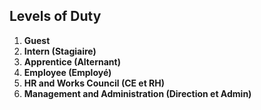 ## Levels of Duty

1. **Guest**
2. **Intern (Stagiaire)**
3. **Apprentice (Alternant)**
4. **Employee (Employé)**
5. **HR and Works Council (CE et RH)**
6. **Management and Administration (Direction et Admin)**